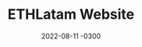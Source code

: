 ---
layout: default
title: ETHLatam Website
date: 2022-08-11 -0300
tags: UI Frontend
image: /img/work/ethlatam-website.jpg
link: https://ethlatam.org/
---